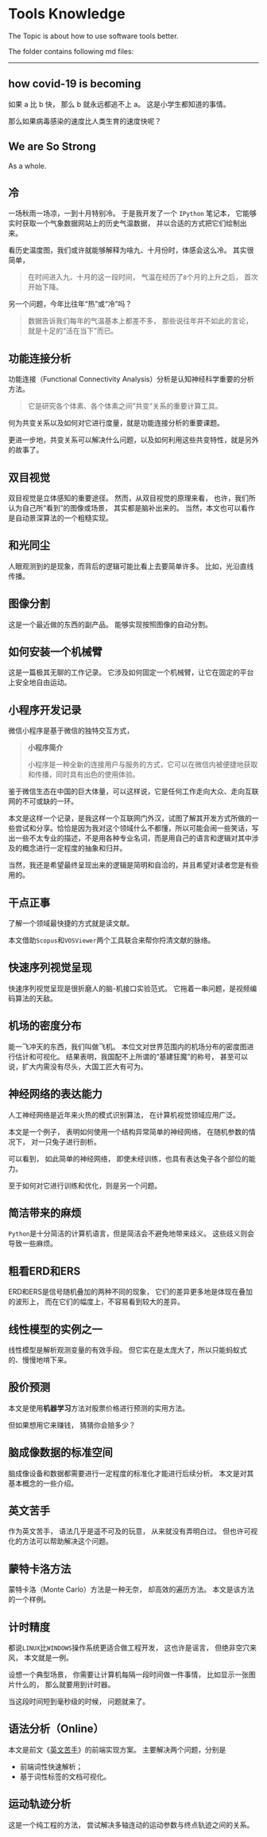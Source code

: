 # Tools Knowledge

The Topic is about how to use software tools better.

The folder contains following md files:

---
## how covid-19 is becoming

如果 a 比 b 快，
那么 b 就永远都追不上 a。
这是小学生都知道的事情。

那么如果病毒感染的速度比人类生育的速度快呢？

## We are So Strong

As a whole.

## 冷

一场秋雨一场凉，一到十月特别冷。
于是我开发了一个 `IPython` 笔记本，
它能够实时获取一个气象数据网站上的历史气温数据，
并以合适的方式把它们绘制出来。

看历史温度图，我们或许就能够解释为啥九、十月份时，体感会这么冷。
其实很简单，

> 在时间进入九、十月的这一段时间，
> 气温在经历了`8`个月的上升之后，
> 首次开始下降。

另一个问题，今年比往年“热”或“冷”吗？

> 数据告诉我们每年的气温基本上都差不多，
> 那些说往年并不如此的言论，
> 就是十足的“活在当下”而已。

## 功能连接分析

功能连接（Functional Connectivity Analysis）分析是认知神经科学重要的分析方法。

> 它是研究各个体素、各个体素之间”共变“关系的重要计算工具。

何为共变关系以及如何对它进行度量，就是功能连接分析的重要课题。

更进一步地，共变关系可以解决什么问题，以及如何利用这些共变特性，就是另外的故事了。

## 双目视觉

双目视觉是立体感知的重要途径。
然而，从双目视觉的原理来看，
也许，我们所认为自己所“看到”的图像或场景，
其实都是脑补出来的。
当然，本文也可以看作是自动景深算法的一个粗糙实现。

## 和光同尘

人眼观测到的是现象，而背后的逻辑可能比看上去要简单许多。
比如，光沿直线传播。

## 图像分割

这是一个最近做的东西的副产品。
能够实现按照图像的自动分割。

## 如何安装一个机械臂

这是一篇极其无聊的工作记录。
它涉及如何固定一个机械臂，让它在固定的平台上安全地自由运动。

## 小程序开发记录

微信小程序是基于微信的独特交互方式，

> **小程序简介**
>
> 小程序是一种全新的连接用户与服务的方式，它可以在微信内被便捷地获取和传播，同时具有出色的使用体验。

鉴于微信生态在中国的巨大体量，可以这样说，它是任何工作走向大众、走向互联网的不可或缺的一环。

本文是这样一个记录，是我这样一个互联网门外汉，试图了解其开发方式所做的一些尝试和分享。恰恰是因为我对这个领域什么不都懂，所以可能会闹一些笑话，写出一些不太专业的描述，不是用各种专业名词，而是用自己的语言和逻辑对其中涉及的概念进行一定程度的抽象和归并。

当然，我还是希望最终呈现出来的逻辑是简明和自洽的，并且希望对读者您是有些用的。

## 干点正事

了解一个领域最快捷的方式就是读文献。

本文借助`Scopus`和`VOSViewer`两个工具联合来帮你捋清文献的脉络。

## 快速序列视觉呈现

快速序列视觉呈现是很折磨人的脑-机接口实验范式。
它拖着一串问题，是视频编码算法的天敌。

## 机场的密度分布

能一飞冲天的东西，我们叫做飞机。
本位文对世界范围内的机场分布的密度图进行估计和可视化。
结果表明，我国配不上所谓的“基建狂魔”的称号，
甚至可以说，扩大内需没有尽头，大国工匠大有可为。

## 神经网络的表达能力

人工神经网络是近年来火热的模式识别算法，
在计算机视觉领域应用广泛。

本文是一个例子，
表明如何使用一个结构异常简单的神经网络，
在随机参数的情况下，
对一只兔子进行剖析。

可以看到，
如此简单的神经网络，
即使未经训练，也具有表达兔子各个部位的能力。

至于如何对它进行训练和优化，则是另一个问题。

## 简洁带来的麻烦

`Python`是十分简洁的计算机语言，但是简洁会不避免地带来歧义。
这些歧义则会导致一些麻烦。

## 粗看ERD和ERS

ERD和ERS是信号随机叠加的两种不同的现象，
它们的差异更多地是体现在叠加的波形上，
而在它们的幅度上，不容易看到较大的差异。

## 线性模型的实例之一

线性模型是解析观测变量的有效手段。
但它实在是太庞大了，所以只能蚂蚁式的、慢慢地啃下来。

## 股价预测

本文是使用**机器学习**方法对股票价格进行预测的实用方法。

但如果想用它来赚钱，
猜猜你会赔多少？

## 脑成像数据的标准空间

脑成像设备和数据都需要进行一定程度的标准化才能进行后续分析。
本文是对其基本概念的一些介绍。

## 英文苦手

作为英文苦手，
语法几乎是遥不可及的玩意，
从来就没有弄明白过。
但也许可视化的方法可以帮助解决这个问题。

## 蒙特卡洛方法

蒙特卡洛（Monte Carlo）方法是一种无奈，
却高效的遍历方法。
本文是该方法的一个样例。

## 计时精度

都说`LINUX`比`WINDOWS`操作系统更适合做工程开发，
这也许是谣言，
但绝非空穴来风，
本文就是一例。

设想一个典型场景，
你需要让计算机每隔一段时间做一件事情，
比如显示一张图片什么的，
那么就要用到计时器。

当这段时间短到毫秒级的时候，
问题就来了。

## 语法分析（Online）

本文是前文《[英文苦手](https://mp.weixin.qq.com/s?__biz=MzkxNTI1MDc5NA==&mid=2247485066&idx=1&sn=486594ad89329b0a2f7e4de408a3c7f2&chksm=c1634d8ff614c499a753ee3c6423c6cc541a3eb8709a242bda55ac1d44602fed0b31a54675fc&token=537192075&lang=zh_CN#rd "英文苦手")》的前端实现方案。
主要解决两个问题，分别是
- 前端词性快速解析；
- 基于词性标签的文档可视化。

## 运动轨迹分析

这是一个纯工程的方法，
尝试解决多轴连动的运动参数与终点轨迹之间的关系。

